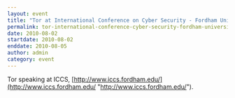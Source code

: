 ```yaml
---
layout: event
title: "Tor at International Conference on Cyber Security - Fordham University"
permalink: tor-international-conference-cyber-security-fordham-university
date: 2010-08-02
startdate: 2010-08-02
enddate: 2010-08-05
author: admin
category: event
---
```


Tor speaking at ICCS, [http://www.iccs.fordham.edu/](http://www.iccs.fordham.edu/ "http://www.iccs.fordham.edu/").

